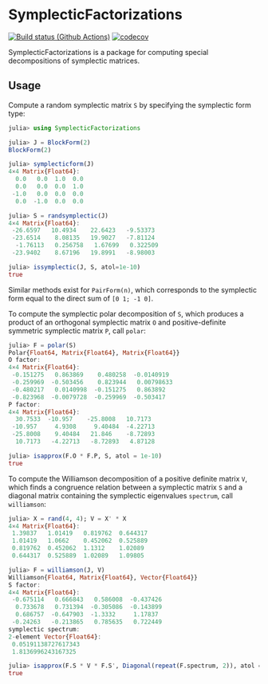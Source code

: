 # SymplecticFactorizations

[![Build status (Github Actions)](https://github.com/apkille/SymplecticFactorizations.jl/workflows/CI/badge.svg)](https://github.com/apkille/SymplecticFactorizations.jl/actions)
[![codecov](https://codecov.io/github/apkille/SymplecticFactorizations.jl/graph/badge.svg?token=JWMOD4FY6P)](https://codecov.io/github/apkille/SymplecticFactorizations.jl)

SymplecticFactorizations is a package for computing special decompositions
of symplectic matrices. 

## Usage

Compute a random symplectic matrix `S` by specifying the symplectic form type:

```julia
julia> using SymplecticFactorizations

julia> J = BlockForm(2)
BlockForm(2)

julia> symplecticform(J)
4×4 Matrix{Float64}:
  0.0   0.0  1.0  0.0
  0.0   0.0  0.0  1.0
 -1.0   0.0  0.0  0.0
  0.0  -1.0  0.0  0.0

julia> S = randsymplectic(J)
4×4 Matrix{Float64}:
 -26.6597   10.4934    22.6423   -9.53373
 -23.6514    8.08135   19.9027   -7.81124
  -1.76113   0.256758   1.67699   0.322509
 -23.9402    8.67196   19.8991   -8.98003

julia> issymplectic(J, S, atol=1e-10)
true
```
Similar methods exist for `PairForm(n)`, which corresponds to the symplectic form equal to the direct
sum of `[0 1; -1 0]`.

To compute the symplectic polar decomposition of `S`, which produces a product of an orthogonal symplectic matrix `O` and positive-definite symmetric symplectic matrix `P`, call `polar`:

```julia
julia> F = polar(S)
Polar{Float64, Matrix{Float64}, Matrix{Float64}}
O factor:
4×4 Matrix{Float64}:
 -0.151275   0.863869    0.480258  -0.0140919
 -0.259969  -0.503456    0.823944   0.00798633
 -0.480217   0.0140998  -0.151275   0.863892
 -0.823968  -0.0079728  -0.259969  -0.503417
P factor:
4×4 Matrix{Float64}:
  30.7533  -10.957    -25.8008   10.7173
 -10.957     4.9308     9.40484  -4.22713
 -25.8008    9.40484   21.846    -8.72893
  10.7173   -4.22713   -8.72893   4.87128

julia> isapprox(F.O * F.P, S, atol = 1e-10)
true
```

To compute the Williamson decomposition of a positive definite matrix `V`, which finds a congruence relation between a symplectic matrix `S` and a diagonal matrix containing the symplectic eigenvalues `spectrum`, call `williamson`:

```julia
julia> X = rand(4, 4); V = X' * X
4×4 Matrix{Float64}:
 1.39837   1.01419   0.819762  0.644317
 1.01419   1.0662    0.452062  0.525889
 0.819762  0.452062  1.1312    1.02089
 0.644317  0.525889  1.02089   1.09805

julia> F = williamson(J, V)
Williamson{Float64, Matrix{Float64}, Vector{Float64}}
S factor:
4×4 Matrix{Float64}:
 -0.675114   0.666843   0.586008  -0.437426
  0.733678   0.731394  -0.305086  -0.143899
  0.686757  -0.647903  -1.3332     1.17837
 -0.24263   -0.213865   0.785635   0.722449
symplectic spectrum:
2-element Vector{Float64}:
 0.05191138727617343
 1.8136996243167325

julia> isapprox(F.S * V * F.S', Diagonal(repeat(F.spectrum, 2)), atol = 1e-10)
true
```